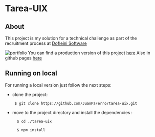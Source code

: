 # Tarea-UIX
## About

This project is my solution for a technical challenge as part of the recruitment process at [Dofleini Software](https://www.dofleini.com/)

![portfolio](https://i.ibb.co/m4c8b95/tarea-Dofleini.png)
You can find a production version of this project [here](https://tarea-uix.vercel.app/)
Also in github pages  [here](https://juanpaferro.github.io/tarea-uix/)

## Running on local
For running a local version just follow the next steps:

 - clone the project:

	    $ git clone https://github.com/JuanPaFerro/tarea-uix.git

- move to the project directory and install the dependencies :

	    $ cd ./tarea-uix    
	    
	    $ npm install




